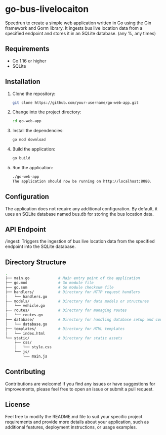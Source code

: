 # go-bus-livelocaiton

Speedrun to create a simple web application written in Go using the Gin framework and Gorm library. It ingests bus live location data from a specified endpoint and stores it in an SQLite database. (any %, any times)

## Requirements

- Go 1.16 or higher
- SQLite

## Installation

1. Clone the repository:

   ```bash
   git clone https://github.com/your-username/go-web-app.git
   ```
2. Change into the project directory:
   ``` bash
   cd go-web-app
   ```
3. Install the dependencies:
   ```bash
   go mod download
   ```
4. Build the application:
   ```bash
   go build
   ```

5. Run the application:
    ```bash
    ./go-web-app
   The application should now be running on http://localhost:8080.
   ```

## Configuration

The application does not require any additional configuration. By default, it uses an SQLite database named bus.db for storing the bus location data.

## API Endpoint

/ingest: Triggers the ingestion of bus live location data from the specified endpoint into the SQLite database.

## Directory Structure

```bash
.
├── main.go             # Main entry point of the application
├── go.mod              # Go module file
├── go.sum              # Go module checksum file
├── handlers/           # Directory for HTTP request handlers
│   └── handlers.go
├── models/             # Directory for data models or structures
│   └── vehicle.go
├── routes/             # Directory for managing routes
│   └── routes.go
├── database/           # Directory for handling database setup and connection
│   └── database.go
├── templates/          # Directory for HTML templates
│   └── index.html
└── static/             # Directory for static assets
    ├── css/
    │   └── style.css
    └── js/
        └── main.js
```

## Contributing
Contributions are welcome! If you find any issues or have suggestions for improvements, please feel free to open an issue or submit a pull request.

## License

Feel free to modify the README.md file to suit your specific project requirements and provide more details about your application, such as additional features, deployment instructions, or usage examples.

